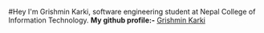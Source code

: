 #Hey I'm Grishmin Karki, software engineering student at Nepal College of Information Technology.
**My github profile:-** [Grishmin Karki](https://github.com/karkigrishmin)

